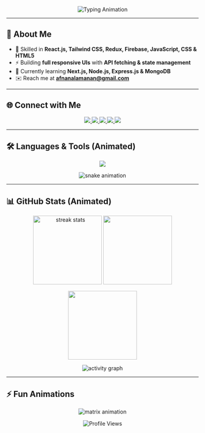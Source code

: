 <!-- Typing Banner Animation -->
<p align="center">
  <img src="https://readme-typing-svg.herokuapp.com?font=Fira+Code&pause=1000&color=00C2FF&center=true&vCenter=true&width=700&lines=Hi+%F0%9F%91%8B%2C+I'm+Afnan+Alam+(Anan);Front-end+Web+Developer;React+%7C+Tailwind+%7C+Redux+%7C+Firebase;Next.js+%7C+Node.js+%7C+Express+%7C+MongoDB;Always+Learning+New+Things!" alt="Typing Animation" />
</p>

---

## 🚀 About Me  
- 🌱 Skilled in **React.js, Tailwind CSS, Redux, Firebase, JavaScript, CSS & HTML5**  
- ⚡ Building **full responsive UIs** with **API fetching & state management**  
- 📖 Currently learning **Next.js, Node.js, Express.js & MongoDB**  
- ✉️ Reach me at **afnanalamanan@gmail.com**

---

## 🌐 Connect with Me  
<p align="center">
  <a href="https://facebook.com/profile.php?id=100075081511990" target="_blank">
    <img src="https://img.shields.io/badge/Facebook-1877F2?style=for-the-badge&logo=facebook&logoColor=white&labelColor=000000&cacheSeconds=3600" />
  </a>
  <a href="https://instagram.com/itsanan.0" target="_blank">
    <img src="https://img.shields.io/badge/Instagram-E4405F?style=for-the-badge&logo=instagram&logoColor=white&labelColor=000000" />
  </a>
  <a href="https://github.com/imafnan" target="_blank">
    <img src="https://img.shields.io/badge/GitHub-000000?style=for-the-badge&logo=github&logoColor=white" />
  </a>
  <a href="https://twitter.com/afnan_alam_99" target="_blank">
    <img src="https://img.shields.io/badge/Twitter-1DA1F2?style=for-the-badge&logo=twitter&logoColor=white" />
  </a>
  <a href="https://linkedin.com/in/afnan-alam-anan-608552339" target="_blank">
    <img src="https://img.shields.io/badge/LinkedIn-0A66C2?style=for-the-badge&logo=linkedin&logoColor=white" />
  </a>
</p>

---

## 🛠️ Languages & Tools (Animated)  
<p align="center">
  <img src="https://skillicons.dev/icons?i=react,redux,tailwind,bootstrap,html,css,js,git,firebase,figma,nodejs,ts,nextjs,postman,express,mongodb,mysql,astro,redis" />
</p>

<!-- Snake animation under tools -->
<p align="center">
  <img src="https://github.com/imafnan/imafnan/blob/output/github-contribution-grid-snake.svg" alt="snake animation"/>
</p>

---

## 📊 GitHub Stats (Animated)  
<p align="center">
  <img src="https://github-readme-streak-stats.herokuapp.com/?user=imafnan&theme=radical&hide_border=true&background=0D1117" alt="streak stats" height="180px"/>
  <img src="https://github-readme-stats.vercel.app/api?username=imafnan&show_icons=true&theme=radical&hide_border=true&bg_color=0D1117" height="180px"/>
</p>

<p align="center">
  <img src="https://github-readme-stats.vercel.app/api/top-langs/?username=imafnan&layout=compact&theme=radical&hide_border=true&bg_color=0D1117" height="180px"/>
</p>

<!-- Activity Graph Animation -->
<p align="center">
  <img src="https://github-readme-activity-graph.vercel.app/graph?username=imafnan&theme=react-dark&hide_border=true&bg_color=0D1117" alt="activity graph" />
</p>

---

## ⚡ Fun Animations  
<p align="center">
  <!-- Matrix Style Animation -->
  <img src="https://raw.githubusercontent.com/rodrigograca31/rodrigograca31/master/matrix.svg" alt="matrix animation" />
</p>

<p align="center">
  <!-- Profile Views Counter (Dynamic) -->
  <img src="https://komarev.com/ghpvc/?username=imafnan&style=for-the-badge&color=00C2FF" alt="Profile Views"/>
</p>
